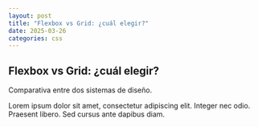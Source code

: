 ```yaml
---
layout: post
title: "Flexbox vs Grid: ¿cuál elegir?"
date: 2025-03-26
categories: css
---
```


## Flexbox vs Grid: ¿cuál elegir?

Comparativa entre dos sistemas de diseño.

Lorem ipsum dolor sit amet, consectetur adipiscing elit. Integer nec odio. Praesent libero. Sed cursus ante dapibus diam.
